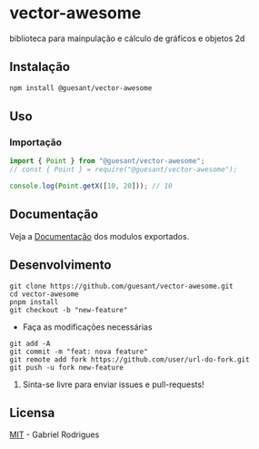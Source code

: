 # vector-awesome

biblioteca para mainpulação e cálculo de gráficos e objetos 2d

## Instalação

```sh
npm install @guesant/vector-awesome
```

## Uso

### Importação

```ts
import { Point } from "@guesant/vector-awesome";
// const { Point } = require("@guesant/vector-awesome");
```

```ts
console.log(Point.getX([10, 20])); // 10
```

## Documentação

Veja a [Documentação](https://guesant.github.io/vector-awesome/modules) dos modulos exportados.

## Desenvolvimento

```
git clone https://github.com/guesant/vector-awesome.git
cd vector-awesome
pnpm install
git checkout -b "new-feature"
```

- Faça as modificações necessárias

```
git add -A
git commit -m "feat: nova feature"
git remote add fork https://github.com/user/url-do-fork.git
git push -u fork new-feature
```

1. Sinta-se livre para enviar issues e pull-requests!

## Licensa

[MIT](https://opensource.org/licenses/MIT) - Gabriel Rodrigues
